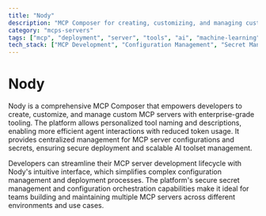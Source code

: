 ```yaml
---
title: "Nody"
description: "MCP Composer for creating, customizing, and managing custom MCP servers with secure configuration management."
category: "mcps-servers"
tags: ["mcp", "deployment", "server", "tools", "ai", "machine-learning"]
tech_stack: ["MCP Development", "Configuration Management", "Secret Management", "AI Tooling", "DevOps"]
---
```


# Nody

Nody is a comprehensive MCP Composer that empowers developers to create, customize, and manage custom MCP servers with enterprise-grade tooling. The platform allows personalized tool naming and descriptions, enabling more efficient agent interactions with reduced token usage. It provides centralized management for MCP server configurations and secrets, ensuring secure deployment and scalable AI toolset management.

Developers can streamline their MCP server development lifecycle with Nody's intuitive interface, which simplifies complex configuration management and deployment processes. The platform's secure secret management and configuration orchestration capabilities make it ideal for teams building and maintaining multiple MCP servers across different environments and use cases.
